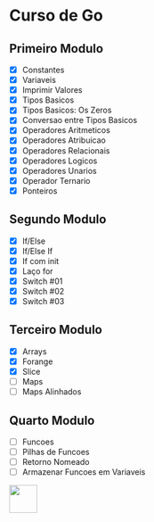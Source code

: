 # Curso de Go

## Primeiro Modulo
- [x] Constantes
- [x] Variaveis
- [x] Imprimir Valores
- [x] Tipos Basicos
- [x] Tipos Basicos: Os Zeros
- [x] Conversao entre Tipos Basicos
- [x] Operadores Aritmeticos
- [x] Operadores Atribuicao
- [x] Operadores Relacionais
- [x] Operadores Logicos
- [x] Operadores Unarios
- [x] Operador Ternario
- [x] Ponteiros

## Segundo Modulo
- [x] If/Else
- [x] If/Else If
- [x] If com init
- [x] Laço for
- [x] Switch #01
- [x] Switch #02
- [x] Switch #03

## Terceiro Modulo
- [x] Arrays
- [x] Forange
- [x] Slice
- [ ] Maps
- [ ] Maps Alinhados

## Quarto Modulo
- [ ] Funcoes
- [ ] Pilhas de Funcoes
- [ ] Retorno Nomeado
- [ ] Armazenar Funcoes em Variaveis
<img src="https://simpleicons.org/icons/go.svg" width="50"/>
